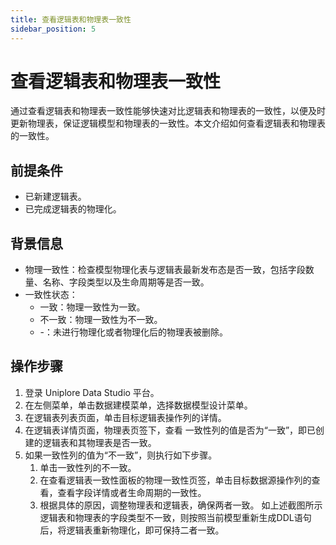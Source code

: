 ```yaml
---
title: 查看逻辑表和物理表一致性
sidebar_position: 5
---
```


# 查看逻辑表和物理表一致性
通过查看逻辑表和物理表一致性能够快速对比逻辑表和物理表的一致性，以便及时更新物理表，保证逻辑模型和物理表的一致性。本文介绍如何查看逻辑表和物理表的一致性。

## 前提条件
- 已新建逻辑表。
- 已完成逻辑表的物理化。

## 背景信息
- 物理一致性：检查模型物理化表与逻辑表最新发布态是否一致，包括字段数量、名称、字段类型以及生命周期等是否一致。
- 一致性状态：
  - 一致：物理一致性为一致。
  - 不一致：物理一致性为不一致。
  - -：未进行物理化或者物理化后的物理表被删除。

## 操作步骤
1. 登录 Uniplore Data Studio 平台。
2. 在左侧菜单，单击数据建模菜单，选择数据模型设计菜单。
3. 在逻辑表列表页面，单击目标逻辑表操作列的详情。
4. 在逻辑表详情页面，物理表页签下，查看 一致性列的值是否为“一致”，即已创建的逻辑表和其物理表是否一致。
5. 如果一致性列的值为“不一致”，则执行如下步骤。
    1. 单击一致性列的不一致。
    2. 在查看逻辑表一致性面板的物理一致性页签，单击目标数据源操作列的查看，查看字段详情或者生命周期的一致性。
    3. 根据具体的原因，调整物理表和逻辑表，确保两者一致。
    如上述截图所示逻辑表和物理表的字段类型不一致，则按照当前模型重新生成DDL语句后，将逻辑表重新物理化，即可保持二者一致。